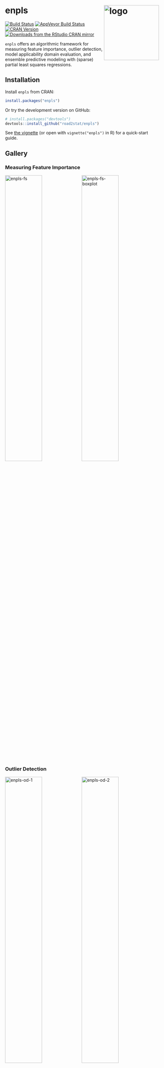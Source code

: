 # enpls  <a href="http://enpls.org"><img src="http://nanx.me/images/project-enpls.png" align="right" alt="logo" height="180" width="180" /></a>

[![Build Status](https://travis-ci.org/road2stat/enpls.svg?branch=master)](https://travis-ci.org/road2stat/enpls)
[![AppVeyor Build Status](https://ci.appveyor.com/api/projects/status/github/road2stat/enpls?branch=master&svg=true)](https://ci.appveyor.com/project/road2stat/enpls)
[![CRAN Version](http://www.r-pkg.org/badges/version/enpls)](https://cran.r-project.org/package=enpls)
[![Downloads from the RStudio CRAN mirror](http://cranlogs.r-pkg.org/badges/enpls)](http://cranlogs.r-pkg.org/badges/enpls)

`enpls` offers an algorithmic framework for measuring feature importance, outlier detection, model applicability domain evaluation, and ensemble predictive modeling with (sparse) partial least squares regressions.

## Installation

Install `enpls` from CRAN:

```r
install.packages("enpls")
```

Or try the development version on GitHub:

```r
# install.packages("devtools")
devtools::install_github("road2stat/enpls")
```

See [the vignette](http://enpls.org/doc/) (or open with `vignette("enpls")` in R) for a quick-start guide.

## Gallery

### Measuring Feature Importance

<img src="http://enpls.org/img/enpls-fs.png" width="49%" alt="enpls-fs">
<img src="http://enpls.org/img/enpls-fs-boxplot.png" width="49%" alt="enpls-fs-boxplot">

### Outlier Detection

<img src="http://enpls.org/img/enpls-od-1.png" width="49%" alt="enpls-od-1">
<img src="http://enpls.org/img/enpls-od-2.png" width="49%" alt="enpls-od-2">

### Model Applicability Domain Evaluation / Ensemble Predictive Modeling

<img src="http://enpls.org/img/enpls-ad.png" width="49%" alt="enpls-ad">
<img src="http://enpls.org/img/enpls-fit.png" width="49%" alt="enpls-fit">

## Links

* Web: [http://enpls.org](http://enpls.org)
* CRAN: [https://cran.r-project.org/package=enpls](https://cran.r-project.org/package=enpls)
* GitHub: [https://github.com/road2stat/enpls](https://github.com/road2stat/enpls)

